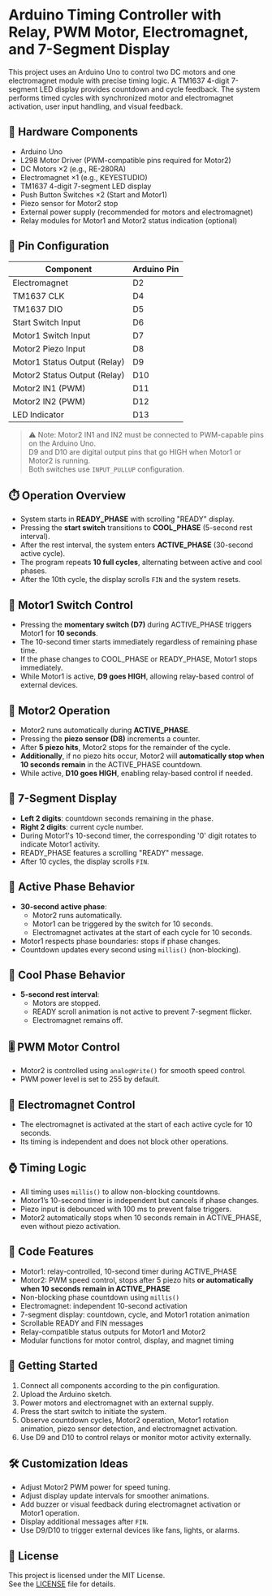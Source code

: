 # Arduino Timing Controller with Relay, PWM Motor, Electromagnet, and 7-Segment Display

This project uses an Arduino Uno to control two DC motors and one electromagnet module with precise timing logic. A TM1637 4-digit 7-segment LED display provides countdown and cycle feedback. The system performs timed cycles with synchronized motor and electromagnet activation, user input handling, and visual feedback.

## 🔧 Hardware Components

- Arduino Uno  
- L298 Motor Driver (PWM-compatible pins required for Motor2)  
- DC Motors ×2 (e.g., RE-280RA)  
- Electromagnet ×1 (e.g., KEYESTUDIO)  
- TM1637 4-digit 7-segment LED display  
- Push Button Switches ×2 (Start and Motor1)  
- Piezo sensor for Motor2 stop  
- External power supply (recommended for motors and electromagnet)  
- Relay modules for Motor1 and Motor2 status indication (optional)

## 📍 Pin Configuration

| Component                    | Arduino Pin |
|-----------------------------|-------------|
| Electromagnet               | D2          |
| TM1637 CLK                  | D4          |
| TM1637 DIO                  | D5          |
| Start Switch Input          | D6          |
| Motor1 Switch Input         | D7          |
| Motor2 Piezo Input          | D8          |
| Motor1 Status Output (Relay)| D9          |
| Motor2 Status Output (Relay)| D10         |
| Motor2 IN1 (PWM)            | D11         |
| Motor2 IN2 (PWM)            | D12         |
| LED Indicator               | D13         |

> ⚠️ Note: Motor2 IN1 and IN2 must be connected to PWM-capable pins on the Arduino Uno.  
> D9 and D10 are digital output pins that go HIGH when Motor1 or Motor2 is running.  
> Both switches use `INPUT_PULLUP` configuration.

## ⏱️ Operation Overview

- System starts in **READY_PHASE** with scrolling "READY" display.  
- Pressing the **start switch** transitions to **COOL_PHASE** (5-second rest interval).  
- After the rest interval, the system enters **ACTIVE_PHASE** (30-second active cycle).  
- The program repeats **10 full cycles**, alternating between active and cool phases.  
- After the 10th cycle, the display scrolls `FIN` and the system resets.

## 🔹 Motor1 Switch Control

- Pressing the **momentary switch (D7)** during ACTIVE_PHASE triggers Motor1 for **10 seconds**.  
- The 10-second timer starts immediately regardless of remaining phase time.  
- If the phase changes to COOL_PHASE or READY_PHASE, Motor1 stops immediately.  
- While Motor1 is active, **D9 goes HIGH**, allowing relay-based control of external devices.

## 🔹 Motor2 Operation

- Motor2 runs automatically during **ACTIVE_PHASE**.  
- Pressing the **piezo sensor (D8)** increments a counter.  
- After **5 piezo hits**, Motor2 stops for the remainder of the cycle.  
- **Additionally**, if no piezo hits occur, Motor2 will **automatically stop when 10 seconds remain** in the ACTIVE_PHASE countdown.  
- While active, **D10 goes HIGH**, enabling relay-based control if needed.

## 🔹 7-Segment Display

- **Left 2 digits**: countdown seconds remaining in the phase.  
- **Right 2 digits**: current cycle number.  
- During Motor1's 10-second timer, the corresponding '0' digit rotates to indicate Motor1 activity.  
- READY_PHASE features a scrolling "READY" message.  
- After 10 cycles, the display scrolls `FIN`.

## 🔹 Active Phase Behavior

- **30-second active phase**:  
  - Motor2 runs automatically.  
  - Motor1 can be triggered by the switch for 10 seconds.  
  - Electromagnet activates at the start of each cycle for 10 seconds.  
- Motor1 respects phase boundaries: stops if phase changes.  
- Countdown updates every second using `millis()` (non-blocking).

## 🔹 Cool Phase Behavior

- **5-second rest interval**:  
  - Motors are stopped.  
  - READY scroll animation is not active to prevent 7-segment flicker.  
  - Electromagnet remains off.

## 🎚️ PWM Motor Control

- Motor2 is controlled using `analogWrite()` for smooth speed control.  
- PWM power level is set to 255 by default.

## 🧲 Electromagnet Control

- The electromagnet is activated at the start of each active cycle for 10 seconds.  
- Its timing is independent and does not block other operations.

## ⌚ Timing Logic

- All timing uses `millis()` to allow non-blocking countdowns.  
- Motor1’s 10-second timer is independent but cancels if phase changes.  
- Piezo input is debounced with 100 ms to prevent false triggers.  
- Motor2 automatically stops when 10 seconds remain in ACTIVE_PHASE, even without piezo activation.

## 📄 Code Features

- Motor1: relay-controlled, 10-second timer during ACTIVE_PHASE  
- Motor2: PWM speed control, stops after 5 piezo hits **or automatically when 10 seconds remain in ACTIVE_PHASE**  
- Non-blocking phase countdown using `millis()`  
- Electromagnet: independent 10-second activation  
- 7-segment display: countdown, cycle, and Motor1 rotation animation  
- Scrollable READY and FIN messages  
- Relay-compatible status outputs for Motor1 and Motor2  
- Modular functions for motor control, display, and magnet timing

## 🚀 Getting Started

1. Connect all components according to the pin configuration.  
2. Upload the Arduino sketch.  
3. Power motors and electromagnet with an external supply.  
4. Press the start switch to initiate the system.  
5. Observe countdown cycles, Motor2 operation, Motor1 rotation animation, piezo sensor detection, and electromagnet activation.  
6. Use D9 and D10 to control relays or monitor motor activity externally.

## 🛠️ Customization Ideas

- Adjust Motor2 PWM power for speed tuning.  
- Adjust display update intervals for smoother animations.  
- Add buzzer or visual feedback during electromagnet activation or Motor1 operation.  
- Display additional messages after `FIN`.  
- Use D9/D10 to trigger external devices like fans, lights, or alarms.

## 📜 License

This project is licensed under the MIT License.  
See the [LICENSE](LICENSE) file for details.
